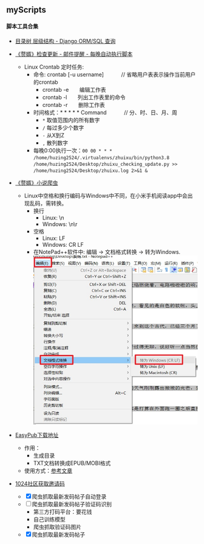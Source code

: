 ## myScripts
#### 脚本工具合集
- [目录树 层级结构 - Django ORM/SQL 查询](TreeNode/views.py)
- [《赘婿》检查更新 - 邮件提醒 - 每晚自动执行脚本](zhuixu/zhuixu_checking_update.py)
  - Linux Crontab 定时任务:
    - 命令: crontab [-u username]　　　 // 省略用户表表示操作当前用户的crontab
      - crontab -e　　编辑工作表
      - crontab -l　　列出工作表里的命令
      - crontab -r　　删除工作表
    - 时间格式：* * * * * Command　　　 // 分、时、日、月、周
      - `*` 取值范围内的所有数字
      - `/` 每过多少个数字
      - `-` 从X到Z
      - `,` 散列数字
    - 每晚0:00执行一次：`00 00 * * * /home/huzing2524/.virtualenvs/zhuixu/bin/python3.8 /home/huzing2524/Desktop/zhuixu_checking_update.py >> /home/huzing2524/Desktop/zhuixu.log 2>&1 &`
- [《赘婿》小说爬虫](zhuixu/zhuixu.py)
  - Linux中空格和换行编码与Windows中不同，在小米手机阅读app中会出现乱码，需转换。
    - 换行
      - Linux: \n
      - Windows: \n\r
    - 空格
      - Linux: LF
      - Windows: CR LF
    - 在NotePad++软件中: 编辑 -> 文档格式转换 -> 转为Windows. ![](docs/zhuixu.jpg)
- [EasyPub下载地址](https://github.com/huzing2524/myScripts/releases)
  - 作用：
    - 生成目录
    - TXT文档转换成EPUB/MOBI格式
  - 使用方式：[参考文章](https://zhuanlan.zhihu.com/p/52400817)
  
- [1024社区获取邀请码](1024_community)
    - <input type="checkbox" checked>爬虫抓取最新发码帖子</input>自动登录
    - <input type="checkbox">爬虫抓取最新发码帖子</input>验证码识别
        - 第三方打码平台：要花钱
        - 自己训练模型
        - 爬虫抓取验证码图片
    - <input type="checkbox" checked>爬虫抓取最新发码帖子</input>
